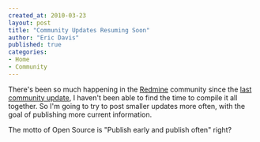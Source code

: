 ```yaml
---
created_at: 2010-03-23
layout: post
title: "Community Updates Resuming Soon"
author: "Eric Davis"
published: true
categories:
- Home
- Community
---
```


There's been so much happening in the [Redmine][] community since the [last community update][cu6], I haven't been able to find the time to compile it all together.  So I'm going to try to post smaller updates more often, with the goal of publishing more current information.

The motto of Open Source is "Publish early and publish often" right?

[Redmine]: http://www.redmine.org
[cu6]: http://redmineblog.com/articles/community-update-6
